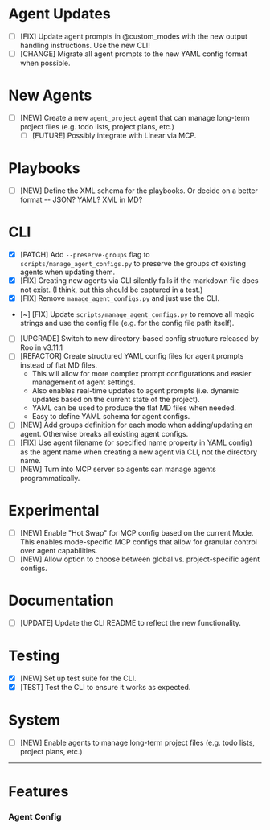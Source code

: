 
# Agent Updates
- [ ] [FIX] Update agent prompts in @custom_modes with the new output handling instructions. Use the new CLI!
- [ ] [CHANGE] Migrate all agent prompts to the new YAML config format when possible.

# New Agents
- [ ] [NEW] Create a new `agent_project` agent that can manage long-term project files (e.g. todo lists, project plans, etc.)
	- [ ] [FUTURE] Possibly integrate with Linear via MCP.

# Playbooks
- [ ] [NEW] Define the XML schema for the playbooks. Or decide on a better format -- JSON? YAML? XML in MD?

# CLI
- [X] [PATCH] Add `--preserve-groups` flag to `scripts/manage_agent_configs.py` to preserve the groups of existing agents when updating them.
- [X] [FIX] Creating new agents via CLI silently fails if the markdown file does not exist. (I think, but this should be captured in a test.)
- [X] [FIX] Remove `manage_agent_configs.py` and just use the CLI.
- [~] [FIX] Update `scripts/manage_agent_configs.py` to remove all magic strings and use the config file (e.g. for the config file path itself).
- [ ] [UPGRADE] Switch to new directory-based config structure released by Roo in v3.11.1
- [ ] [REFACTOR] Create structured YAML config files for agent prompts instead of flat MD files.
    - This will allow for more complex prompt configurations and easier management of agent settings.
    - Also enables real-time updates to agent prompts (i.e. dynamic updates based on the current state of the project).
    - YAML can be used to produce the flat MD files when needed.
    - Easy to define YAML schema for agent configs.
- [ ] [NEW] Add groups definition for each mode when adding/updating an agent. Otherwise breaks all existing agent configs.
- [ ] [FIX] Use agent filename (or specified name property in YAML config) as the agent name when creating a new agent via CLI, not the directory name.
- [ ] [NEW] Turn into MCP server so agents can manage agents programmatically.

# Experimental
- [ ] [NEW] Enable "Hot Swap" for MCP config based on the current Mode. This enables mode-specific MCP configs that allow for granular control over agent capabilities.
- [ ] [NEW] Allow option to choose between global vs. project-specific agent configs.

# Documentation
- [ ] [UPDATE] Update the CLI README to reflect the new functionality.

# Testing
- [X] [NEW] Set up test suite for the CLI.
- [X] [TEST] Test the CLI to ensure it works as expected.

# System
- [ ] [NEW] Enable agents to manage long-term project files (e.g. todo lists, project plans, etc.)

---

# Features

### Agent Config

